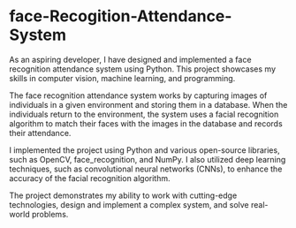 # face-Recogition-Attendance-System

As an aspiring developer, I have designed and implemented a face recognition attendance system using Python. This project showcases my skills in computer vision, machine learning, and programming.

The face recognition attendance system works by capturing images of individuals in a given environment and storing them in a database. When the individuals return to the environment, the system uses a facial recognition algorithm to match their faces with the images in the database and records their attendance.

I implemented the project using Python and various open-source libraries, such as OpenCV, face_recognition, and NumPy. I also utilized deep learning techniques, such as convolutional neural networks (CNNs), to enhance the accuracy of the facial recognition algorithm.

The project demonstrates my ability to work with cutting-edge technologies, design and implement a complex system, and solve real-world problems.
